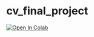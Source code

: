 # cv_final_project

[![Open In Colab](https://colab.research.google.com/assets/colab-badge.svg)](https://colab.research.google.com/drive/1uTSmhaCiT4_Hj3G3YHQA4QKVp5uitvrV?usp=sharing
)

